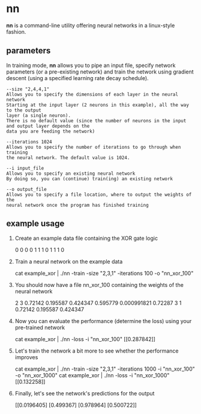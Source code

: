# nn

**nn** is a command-line utility offering neural networks in a linux-style fashion. 

## parameters

In training mode, **nn** allows you to pipe an input file, specify network parameters (or a pre-existing network) and train the network using gradient descent (using a specified learning rate decay schedule).

    --size "2,4,4,1"
    Allows you to specify the dimensions of each layer in the neural network
    Starting at the input layer (2 neurons in this example), all the way to the output
    layer (a single neuron).
    There is no default value (since the number of neurons in the input and output layer depends on the
    data you are feeding the network)
    
    --iterations 1024
    Allows you to specify the number of iterations to go through when training
    the neural network. The default value is 1024.
    
    --i input_file
    Allows you to specify an existing neural network
    By doing so, you can (continue) train(ing) an existing network
    
    --o output_file
    Allows you to specify a file location, where to output the weights of the
    neural network once the program has finished training
         
## example usage

1. Create an example data file containing the XOR gate logic

    0   0   0
    0   1   1
    1   0   1
    1   1   0
    
2. Train a neural network on the example data

   cat example_xor | ./nn -train -size "2,3,1" -iterations 100 -o "nn_xor_100" 
   
3. You should now have a file nn_xor_100 containing the weights of the neural network

    2           3
    0.72142     0.195587        0.424347
    0.595779    0.000991821     0.72287
    3           1
    0.72142
    0.195587
    0.424347

4. Now you can evaluate the performance (determine the loss) using your pre-trained network

    cat example_xor | ./nn -loss -i "nn_xor_100"
    [[0.287842]]
    
5. Let's train the network a bit more  to see whether the performance improves

    cat example_xor | ./nn -train -size "2,3,1" -iterations 1000 -i "nn_xor_100" -o "nn_xor_1000"
    cat example_xor | ./nn -loss -i "nn_xor_1000"
    [[0.132258]]
    
6. Finally, let's see the network's predictions for the output

    [[0.0196405]
     [0.499367]
     [0.978964]
     [0.500722]]
